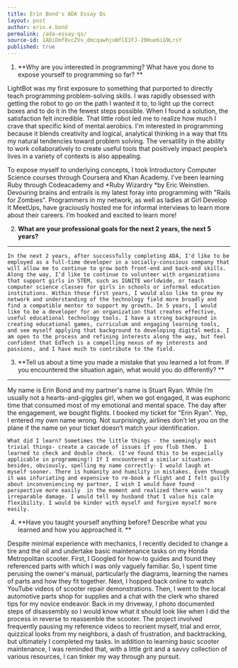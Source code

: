 ```yaml
---
title: Erin Bond's ADA Essay Qs
layout: post
author: erin.e.bond
permalink: /ada-essay-qs/
source-id: 1ADiDmf8vcZVx_dmcqawhjuWfCE1FJ-20Hue6iG9LrsY
published: true
---
```

1. **Why are you interested in programming? What have you done to expose yourself to programming so far? **

 LightBot was my first exposure to something that purported to directly teach programming problem-solving skills. I was rapidly obsessed with getting the robot to go on the path I wanted it to, to light up the correct boxes and to do it in the fewest steps possible. When I found a solution, the satisfaction felt incredible. That little robot led me to realize how much I crave that specific kind of mental aerobics.  I'm interested in programming because it blends creativity and logical, analytical thinking in a way that fits my natural tendencies toward problem solving.  The versatility in the ability to work collaboratively to create useful tools that positively impact people’s lives in a variety of contexts is also appealing. 

 To expose myself to underlying concepts, I took Introductory Computer Science courses through Coursera and Khan Academy.  I've been learning Ruby through Codeacademy and *Ruby Wizardry *by Eric Weinstien.  Devouring brains and entrails is my latest foray into programming with "Rails for Zombies". Programmers in my network, as well as ladies at Girl Develop It MeetUps, have graciously hosted me for informal interviews to learn more about their careers. I’m hooked and excited to learn more!

 

2. **What are your professional goals for the next 2 years, the next 5 years?**

** **

	In the next 2 years, after successfully completing ADA, I'd like to be employed as a full-time developer in a socially-conscious company that will allow me to continue to grow both front-end and back-end skills. Along the way, I’d like to continue to volunteer with organizations that support girls in STEM, such as IGNITE worldwide, or teach computer science classes for girls in schools or informal education institutions. Within those first years, I would also like to grow my network and understanding of the technology field more broadly and find a compatible mentor to support my growth. In 5 years, I would like to be a developer for an organization that creates effective, useful educational technology tools. I have a strong background in creating educational games, curriculum and engaging learning tools, and see myself applying that background to developing digital media. I am open to the process and refining interests along the way, but feel confident that EdTech is a compelling nexus of my interests and passions, and I have much to contribute to the field.  

3. **Tell us about a time you made a mistake that you learned a lot from. If you encountered the situation again, what would you do differently? **

**	**  

My name is Erin Bond and my partner's name is Stuart Ryan. While I’m usually not a hearts-and-giggles girl, when we got engaged, it was euphoric time that consumed most of my emotional and mental space.  The day after the engagement, we bought flights. I booked my ticket for "Erin Ryan". Yep, I entered my own name wrong. Not surprisingly, airlines don’t let you on the plane if the name on your ticket doesn’t match your identification.  

	What did I learn? Sometimes the little things - the seemingly most trivial things- create a cascade of issues if you flub them.  I learned to check and double check. (I've found this to be especially applicable in programming!) If I encountered a similar situation- besides, obviously, spelling my name correctly- I would laugh at myself sooner. There is humanity and humility in mistakes. Even though it was infuriating and expensive to re-book a flight and I felt guilty about inconveniencing my partner, I wish I would have found perspective more easily  in the moment and realized there wasn’t any irreparable damage. I would tell my husband that I value his calm flexibility. I would be kinder with myself and forgive myself more easily.

	

4. **Have you taught yourself anything before? Describe what you learned and how you approached it. **

Despite minimal experience with mechanics, I recently decided to change a tire and the oil and undertake basic maintenance tasks on my Honda Metropolitan scooter. First, I Googled for how-to guides and found they referenced parts with which I was only vaguely familiar. So, I spent time perusing the owner's manual, particularly the diagrams, learning the names of parts and how they fit together. Next, I hopped back online to watch YouTube videos of scooter repair demonstrations. Then, I went to the local automotive parts shop for supplies and a chat with the clerk who shared tips for my novice endeavor. Back in my driveway, I photo documented steps of disassembly so I would know what it should look like when I did the process in reverse to reassemble the scooter.  The project involved frequently pausing my reference videos to reorient myself, trial and error, quizzical looks from my neighbors, a dash of frustration, and backtracking, but ultimately I completed my tasks. In addition to learning basic scooter maintenance, I was reminded that, with a little grit and a savvy collection of various resources, I can tinker my way through any pursuit.  

